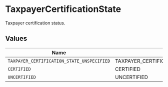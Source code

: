 # TaxpayerCertificationState

Taxpayer certification status.


## Values

| Name                                       | Value                                      |
| ------------------------------------------ | ------------------------------------------ |
| `TAXPAYER_CERTIFICATION_STATE_UNSPECIFIED` | TAXPAYER_CERTIFICATION_STATE_UNSPECIFIED   |
| `CERTIFIED`                                | CERTIFIED                                  |
| `UNCERTIFIED`                              | UNCERTIFIED                                |